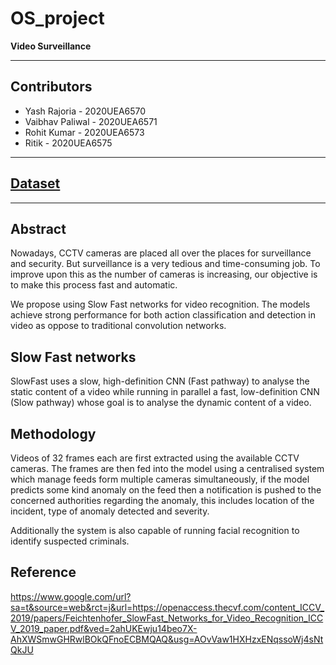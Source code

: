# OS_project
**Video Surveillance**

----------------------------------------------------

## Contributors

* Yash Rajoria - 2020UEA6570
* Vaibhav Paliwal - 2020UEA6571
* Rohit Kumar - 2020UEA6573
* Ritik - 2020UEA6575

----------------------------------------------------
## [Dataset](https://paperswithcode.com/dataset/ucf-crime)

----------------------------------------------------
## Abstract

Nowadays, CCTV cameras are placed all over the places 
for surveillance and security. But surveillance is a 
very tedious and time-consuming job.
To improve upon this as the number of cameras is 
increasing, our objective is to make this process fast 
and automatic.

We propose using Slow Fast networks for video recognition.
The models achieve strong performance for both action 
classification and detection in video as oppose to traditional
convolution networks.

## Slow Fast networks

SlowFast uses a slow, high-definition CNN (Fast pathway) to 
analyse the static content of a video while running in parallel 
a fast, low-definition CNN (Slow pathway) whose goal is to analyse 
the dynamic content of a video.

## Methodology

Videos of 32 frames each are first extracted using the available CCTV
cameras. The frames are then fed into the model using a centralised 
system which manage feeds form multiple cameras simultaneously, 
if the model predicts some kind anomaly on the feed then a notification
is pushed to the concerned authorities regarding the anomaly, this includes 
location of the incident, type of anomaly detected and severity.

Additionally the system is also capable of running facial recognition to 
identify suspected criminals.

## Reference
https://www.google.com/url?sa=t&source=web&rct=j&url=https://openaccess.thecvf.com/content_ICCV_2019/papers/Feichtenhofer_SlowFast_Networks_for_Video_Recognition_ICCV_2019_paper.pdf&ved=2ahUKEwju14beo7X-AhXWSmwGHRwlBOkQFnoECBMQAQ&usg=AOvVaw1HXHzxENqssoWj4sNtQkJU
